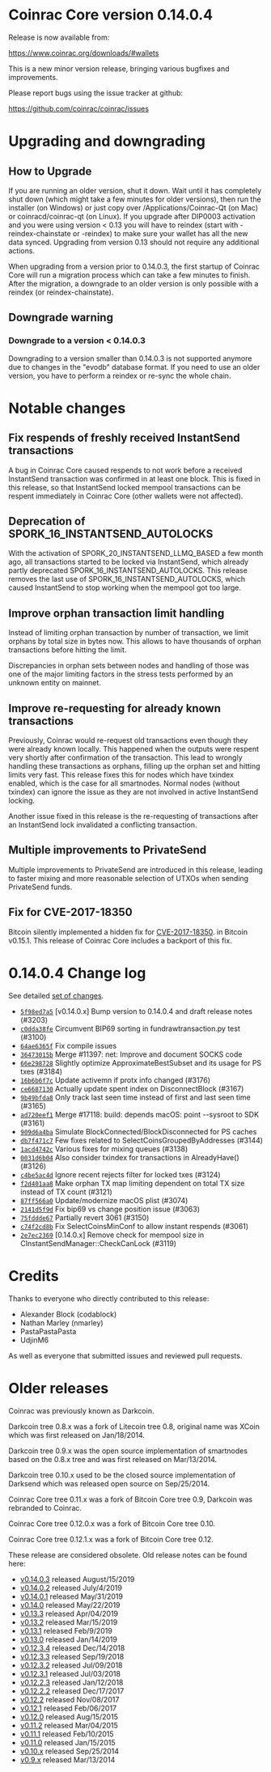 Coinrac Core version 0.14.0.4
==========================

Release is now available from:

  <https://www.coinrac.org/downloads/#wallets>

This is a new minor version release, bringing various bugfixes and improvements.

Please report bugs using the issue tracker at github:

  <https://github.com/coinrac/coinrac/issues>


Upgrading and downgrading
=========================

How to Upgrade
--------------

If you are running an older version, shut it down. Wait until it has completely
shut down (which might take a few minutes for older versions), then run the
installer (on Windows) or just copy over /Applications/Coinrac-Qt (on Mac) or
coinracd/coinrac-qt (on Linux). If you upgrade after DIP0003 activation and you were
using version < 0.13 you will have to reindex (start with -reindex-chainstate
or -reindex) to make sure your wallet has all the new data synced. Upgrading from
version 0.13 should not require any additional actions.

When upgrading from a version prior to 0.14.0.3, the
first startup of Coinrac Core will run a migration process which can take a few minutes
to finish. After the migration, a downgrade to an older version is only possible with
a reindex (or reindex-chainstate).

Downgrade warning
-----------------

### Downgrade to a version < 0.14.0.3

Downgrading to a version smaller than 0.14.0.3 is not supported anymore due to changes
in the "evodb" database format. If you need to use an older version, you have to perform
a reindex or re-sync the whole chain.

Notable changes
===============

Fix respends of freshly received InstantSend transactions
---------------------------------------------------------

A bug in Coinrac Core caused respends to not work before a received InstantSend transaction was confirmed in at least
one block. This is fixed in this release, so that InstantSend locked mempool transactions can be
respent immediately in Coinrac Core (other wallets were not affected).

Deprecation of SPORK_16_INSTANTSEND_AUTOLOCKS
---------------------------------------------

With the activation of SPORK_20_INSTANTSEND_LLMQ_BASED a few month ago, all transactions started to be locked via
InstantSend, which already partly deprecated SPORK_16_INSTANTSEND_AUTOLOCKS. This release removes the last use
of SPORK_16_INSTANTSEND_AUTOLOCKS, which caused InstantSend to stop working when the mempool got too large.

Improve orphan transaction limit handling
-----------------------------------------

Instead of limiting orphan transaction by number of transaction, we limit orphans by total size in bytes
now. This allows to have thousands of orphan transactions before hitting the limit.

Discrepancies in orphan sets between nodes and handling of those was one of the major limiting factors in
the stress tests performed by an unknown entity on mainnet.

Improve re-requesting for already known transactions
----------------------------------------------------

Previously, Coinrac would re-request old transactions even though they were already known locally. This
happened when the outputs were respent very shortly after confirmation of the transaction. This lead to
wrongly handling these transactions as orphans, filling up the orphan set and hitting limits very fast.
This release fixes this for nodes which have txindex enabled, which is the case for all smartnodes. Normal
nodes (without txindex) can ignore the issue as they are not involved in active InstantSend locking.

Another issue fixed in this release is the re-requesting of transactions after an InstantSend lock invalidated
a conflicting transaction.

Multiple improvements to PrivateSend
------------------------------------

Multiple improvements to PrivateSend are introduced in this release, leading to faster mixing and more
reasonable selection of UTXOs when sending PrivateSend funds.

Fix for CVE-2017-18350
----------------------

Bitcoin silently implemented a hidden fix for [CVE-2017-18350](https://lists.linuxfoundation.org/pipermail/bitcoin-dev/2019-November/017453.html).
in Bitcoin v0.15.1. This release of Coinrac Core includes a backport of this fix.


0.14.0.4 Change log
===================

See detailed [set of changes](https://github.com/coinrac/coinrac/compare/v0.14.0.3...coinrac:v0.14.0.4).

- [`5f98ed7a5`](https://github.com/coinrac/coinrac/commit/5f98ed7a5) [v0.14.0.x] Bump version to 0.14.0.4 and draft release notes (#3203)
- [`c0dda38fe`](https://github.com/coinrac/coinrac/commit/c0dda38fe) Circumvent BIP69 sorting in fundrawtransaction.py test (#3100)
- [`64ae6365f`](https://github.com/coinrac/coinrac/commit/64ae6365f) Fix compile issues
- [`36473015b`](https://github.com/coinrac/coinrac/commit/36473015b) Merge #11397: net: Improve and document SOCKS code
- [`66e298728`](https://github.com/coinrac/coinrac/commit/66e298728) Slightly optimize ApproximateBestSubset and its usage for PS txes (#3184)
- [`16b6b6f7c`](https://github.com/coinrac/coinrac/commit/16b6b6f7c) Update activemn if protx info changed (#3176)
- [`ce6687130`](https://github.com/coinrac/coinrac/commit/ce6687130) Actually update spent index on DisconnectBlock (#3167)
- [`9b49bfda8`](https://github.com/coinrac/coinrac/commit/9b49bfda8) Only track last seen time instead of first and last seen time (#3165)
- [`ad720eef1`](https://github.com/coinrac/coinrac/commit/ad720eef1) Merge #17118: build: depends macOS: point --sysroot to SDK (#3161)
- [`909d6a4ba`](https://github.com/coinrac/coinrac/commit/909d6a4ba) Simulate BlockConnected/BlockDisconnected for PS caches
- [`db7f471c7`](https://github.com/coinrac/coinrac/commit/db7f471c7) Few fixes related to SelectCoinsGroupedByAddresses (#3144)
- [`1acd4742c`](https://github.com/coinrac/coinrac/commit/1acd4742c) Various fixes for mixing queues (#3138)
- [`0031d6b04`](https://github.com/coinrac/coinrac/commit/0031d6b04) Also consider txindex for transactions in AlreadyHave() (#3126)
- [`c4be5ac4d`](https://github.com/coinrac/coinrac/commit/c4be5ac4d) Ignore recent rejects filter for locked txes (#3124)
- [`f2d401aa8`](https://github.com/coinrac/coinrac/commit/f2d401aa8) Make orphan TX map limiting dependent on total TX size instead of TX count (#3121)
- [`87ff566a0`](https://github.com/coinrac/coinrac/commit/87ff566a0) Update/modernize macOS plist (#3074)
- [`2141d5f9d`](https://github.com/coinrac/coinrac/commit/2141d5f9d) Fix bip69 vs change position issue (#3063)
- [`75fddde67`](https://github.com/coinrac/coinrac/commit/75fddde67) Partially revert 3061 (#3150)
- [`c74f2cd8b`](https://github.com/coinrac/coinrac/commit/c74f2cd8b) Fix SelectCoinsMinConf to allow instant respends (#3061)
- [`2e7ec2369`](https://github.com/coinrac/coinrac/commit/2e7ec2369) [0.14.0.x] Remove check for mempool size in CInstantSendManager::CheckCanLock (#3119)

Credits
=======

Thanks to everyone who directly contributed to this release:

- Alexander Block (codablock)
- Nathan Marley (nmarley)
- PastaPastaPasta
- UdjinM6

As well as everyone that submitted issues and reviewed pull requests.

Older releases
==============

Coinrac was previously known as Darkcoin.

Darkcoin tree 0.8.x was a fork of Litecoin tree 0.8, original name was XCoin
which was first released on Jan/18/2014.

Darkcoin tree 0.9.x was the open source implementation of smartnodes based on
the 0.8.x tree and was first released on Mar/13/2014.

Darkcoin tree 0.10.x used to be the closed source implementation of Darksend
which was released open source on Sep/25/2014.

Coinrac Core tree 0.11.x was a fork of Bitcoin Core tree 0.9,
Darkcoin was rebranded to Coinrac.

Coinrac Core tree 0.12.0.x was a fork of Bitcoin Core tree 0.10.

Coinrac Core tree 0.12.1.x was a fork of Bitcoin Core tree 0.12.

These release are considered obsolete. Old release notes can be found here:

- [v0.14.0.3](https://github.com/coinrac/coinrac/blob/master/doc/release-notes/coinrac/release-notes-0.14.0.3.md) released August/15/2019
- [v0.14.0.2](https://github.com/coinrac/coinrac/blob/master/doc/release-notes/coinrac/release-notes-0.14.0.2.md) released July/4/2019
- [v0.14.0.1](https://github.com/coinrac/coinrac/blob/master/doc/release-notes/coinrac/release-notes-0.14.0.1.md) released May/31/2019
- [v0.14.0](https://github.com/coinrac/coinrac/blob/master/doc/release-notes/coinrac/release-notes-0.14.0.md) released May/22/2019
- [v0.13.3](https://github.com/coinrac/coinrac/blob/master/doc/release-notes/coinrac/release-notes-0.13.3.md) released Apr/04/2019
- [v0.13.2](https://github.com/coinrac/coinrac/blob/master/doc/release-notes/coinrac/release-notes-0.13.2.md) released Mar/15/2019
- [v0.13.1](https://github.com/coinrac/coinrac/blob/master/doc/release-notes/coinrac/release-notes-0.13.1.md) released Feb/9/2019
- [v0.13.0](https://github.com/coinrac/coinrac/blob/master/doc/release-notes/coinrac/release-notes-0.13.0.md) released Jan/14/2019
- [v0.12.3.4](https://github.com/coinrac/coinrac/blob/master/doc/release-notes/coinrac/release-notes-0.12.3.4.md) released Dec/14/2018
- [v0.12.3.3](https://github.com/coinrac/coinrac/blob/master/doc/release-notes/coinrac/release-notes-0.12.3.3.md) released Sep/19/2018
- [v0.12.3.2](https://github.com/coinrac/coinrac/blob/master/doc/release-notes/coinrac/release-notes-0.12.3.2.md) released Jul/09/2018
- [v0.12.3.1](https://github.com/coinrac/coinrac/blob/master/doc/release-notes/coinrac/release-notes-0.12.3.1.md) released Jul/03/2018
- [v0.12.2.3](https://github.com/coinrac/coinrac/blob/master/doc/release-notes/coinrac/release-notes-0.12.2.3.md) released Jan/12/2018
- [v0.12.2.2](https://github.com/coinrac/coinrac/blob/master/doc/release-notes/coinrac/release-notes-0.12.2.2.md) released Dec/17/2017
- [v0.12.2](https://github.com/coinrac/coinrac/blob/master/doc/release-notes/coinrac/release-notes-0.12.2.md) released Nov/08/2017
- [v0.12.1](https://github.com/coinrac/coinrac/blob/master/doc/release-notes/coinrac/release-notes-0.12.1.md) released Feb/06/2017
- [v0.12.0](https://github.com/coinrac/coinrac/blob/master/doc/release-notes/coinrac/release-notes-0.12.0.md) released Aug/15/2015
- [v0.11.2](https://github.com/coinrac/coinrac/blob/master/doc/release-notes/coinrac/release-notes-0.11.2.md) released Mar/04/2015
- [v0.11.1](https://github.com/coinrac/coinrac/blob/master/doc/release-notes/coinrac/release-notes-0.11.1.md) released Feb/10/2015
- [v0.11.0](https://github.com/coinrac/coinrac/blob/master/doc/release-notes/coinrac/release-notes-0.11.0.md) released Jan/15/2015
- [v0.10.x](https://github.com/coinrac/coinrac/blob/master/doc/release-notes/coinrac/release-notes-0.10.0.md) released Sep/25/2014
- [v0.9.x](https://github.com/coinrac/coinrac/blob/master/doc/release-notes/coinrac/release-notes-0.9.0.md) released Mar/13/2014

